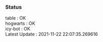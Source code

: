 ### Status


table : OK  
hogwarts : OK  
icy-bot : OK  
Latest Update : 2021-11-22 22:07:35.269616

